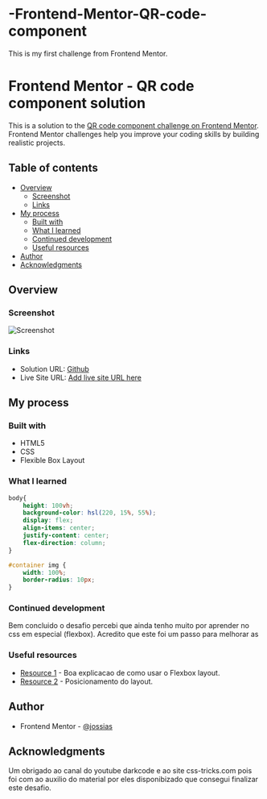 # -Frontend-Mentor-QR-code-component
This is my first challenge from Frontend Mentor.
# Frontend Mentor - QR code component solution

This is a solution to the [QR code component challenge on Frontend Mentor](https://www.frontendmentor.io/challenges/qr-code-component-iux_sIO_H). Frontend Mentor challenges help you improve your coding skills by building realistic projects. 

## Table of contents

- [Overview](#overview)
  - [Screenshot](#screenshot)
  - [Links](#links)
- [My process](#my-process)
  - [Built with](#built-with)
  - [What I learned](#what-i-learned)
  - [Continued development](#continued-development)
  - [Useful resources](#useful-resources)
- [Author](#author)
- [Acknowledgments](#acknowledgments)


## Overview

### Screenshot
![Screenshot](https://github.com/jossias/-Frontend-Mentor-QR-code-component/blob/[branch]/image.jpg?raw=true)

### Links

- Solution URL: [Github](https://github.com/jossias/-Frontend-Mentor-QR-code-component)
- Live Site URL: [Add live site URL here](https://your-live-site-url.com)

## My process

### Built with

- HTML5
- CSS
- Flexible Box Layout

### What I learned

```css
body{
	height: 100vh;
	background-color: hsl(220, 15%, 55%); 
	display: flex;
	align-items: center;
	justify-content: center;
	flex-direction: column;
}

#container img {
	width: 100%;
	border-radius: 10px;
}
```

### Continued development

Bem concluido o desafio percebi que ainda tenho muito por aprender no css em especial (flexbox).
Acredito que este foi um passo para melhorar as 

### Useful resources

- [Resource 1](https://www.css-tricks.com/snippets/css/a-guide-to-flexbox/) - Boa explicacao de como usar o Flexbox layout.
- [Resource 2](https://www.youtube.com/watch?v=yECsm5B2_Hg) - Posicionamento do layout.

## Author

- Frontend Mentor - [@jossias](https://www.frontendmentor.io/profile/jossias)

## Acknowledgments

Um obrigado ao canal do youtube darkcode e ao site css-tricks.com pois foi com ao auxilio do material por eles disponibizado que consegui finalizar este desafio.


